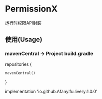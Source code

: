 # PermissionX
运行时权限API封装
## 使用(Usage)
### mavenCentral -> Project build.gradle

repositories { 

    mavenCentral()
    
}

implementation 'io.github.Afanyifu:livery:1.0.0'
